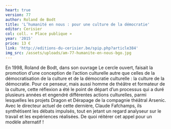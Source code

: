 ```yaml
---
heart: true
version: 77
author: Roland de Bodt
title: 'L’humanité en nous : pour une culture de la démocratie'
editor: Cerisier
col: coll. « Place publique »
year: '2015'
price: 13 €
link: 'http://editions-du-cerisier.be/spip.php?article384'
img_src: /assets/uploads/am-77-humanite-en-nous-bgo.jpg
---
```

En 1998, Roland de Bodt, dans son ouvrage Le cercle ouvert, faisait la promotion d’une conception de l’action culturelle autre que celles de la démocratisation de la culture et de la démocratie culturelle : la culture de la démocratie. Pour ce penseur, mais aussi homme de théâtre et formateur de la culture, cette réflexion a été le point de départ d’un processus qui a duré plusieurs années et engendré différentes actions culturelles, parmi lesquelles les projets Dragon et Dérapage de la compagnie théâtral Arsenic. Avec le directeur actuel de cette dernière, Claude Fafchamps, ils synthétisent les débats impulsés, tout en jetant un regard analyseur sur le travail et les expériences réalisées. De quoi réitérer cet appel pour un modèle alternatif !

